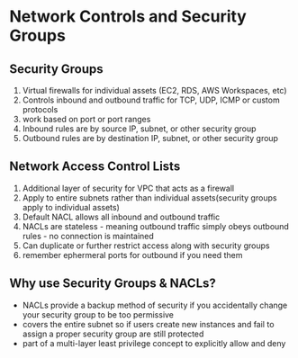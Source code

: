 # Network Controls and Security Groups

## Security Groups
1. Virtual firewalls for individual assets (EC2, RDS, AWS Workspaces, etc)
2. Controls inbound and outbound traffic for TCP, UDP, ICMP or custom protocols
3. work based on port or port ranges
4. Inbound rules are by source IP, subnet, or other security group
5. Outbound rules are by destination IP, subnet, or other security group

## Network Access Control Lists

1. Additional layer of security for VPC that acts as a firewall
2. Apply to entire subnets rather than individual assets(security groups apply to individual assets)
3. Default NACL allows all inbound and outbound traffic
4. NACLs are stateless - meaning outbound traffic simply obeys outbound rules - no connection is maintained
5. Can duplicate or further restrict access along with security groups
6. remember ephermeral ports for outbound if you need them

## Why use Security Groups & NACLs?
- NACLs provide a backup method of security if you accidentally change your security group to be too permissive
- covers the entire subnet so if users create new instances and fail to assign a proper security group are still protected
- part of a multi-layer least privilege concept to explicitly allow and deny